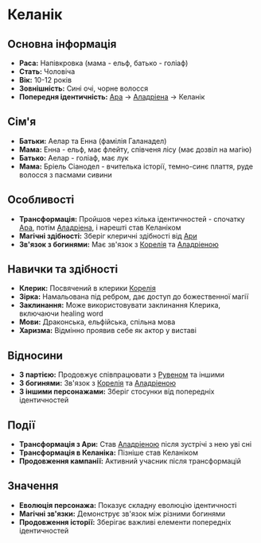 # Келанік

## Основна інформація
- **Раса:** Напівкровка (мама - ельф, батько - голіаф)
- **Стать:** Чоловіча
- **Вік:** 10-12 років
- **Зовнішність:** Сині очі, чорне волосся
- **Попередня ідентичність:** [Ара](Ара.md) → [Аладріена](Аладріена.md) → Келанік

## Сім'я
- **Батьки:** Аелар та Енна (фамілія Галанадел)
- **Мама:** Енна - ельф, має флейту, співченя лісу (має дозвіл на магію)
- **Батько:** Аелар - голіаф, має лук
- **Мама:** Бріель Сіанодел - вчителька історії, темно-синє плаття, руде волосся з пасмами сивини

## Особливості
- **Трансформація:** Пройшов через кілька ідентичностей - спочатку [Ара](Ара.md), потім [Аладріена](Аладріена.md), і нарешті став Келаніком
- **Магічні здібності:** Зберіг клеричні здібності від [Ари](Ара.md)
- **Зв'язок з богинями:** Має зв'язок з [Корелія](Корелія.md) та [Аладріеною](Аладріена.md)

## Навички та здібності
- **Клерик:** Посвячений в клерики [Корелія](Корелія.md)
- **Зірка:** Намальована під ребром, дає доступ до божественної магії
- **Заклинання:** Може використовувати заклинання Клерика, включаючи healing word
- **Мови:** Драконська, ельфійська, спільна мова
- **Харизма:** Відмінно проявив себе як актор у виставі

## Відносини
- **З партією:** Продовжує співпрацювати з [Рувеном](Рувен.md) та іншими
- **З богинями:** Зв'язок з [Корелія](Корелія.md) та [Аладріеною](Аладріена.md)
- **З іншими персонажами:** Зберіг стосунки від попередніх ідентичностей

## Події
- **Трансформація з Ари:** Став [Аладріеною](Аладріена.md) після зустрічі з нею уві сні
- **Трансформація в Келаніка:** Пізніше став Келаніком
- **Продовження кампанії:** Активний учасник після трансформацій

## Значення
- **Еволюція персонажа:** Показує складну еволюцію ідентичності
- **Магічні зв'язки:** Демонструє зв'язок між різними богинями
- **Продовження історії:** Зберігає важливі елементи попередніх ідентичностей
